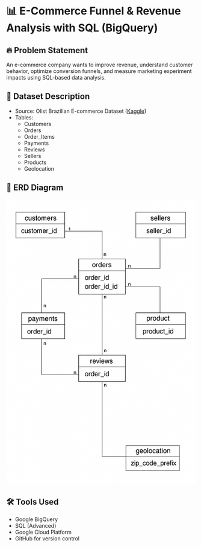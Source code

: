 # 📊 E-Commerce Funnel & Revenue Analysis with SQL (BigQuery)

## 🔥 Problem Statement
An e-commerce company wants to improve revenue, understand customer behavior, optimize conversion funnels, and measure marketing experiment impacts using SQL-based data analysis.

## 📂 Dataset Description
- Source: Olist Brazilian E-commerce Dataset ([Kaggle](https://www.kaggle.com/datasets/olistbr/brazilian-ecommerce))
- Tables:
  - Customers
  - Orders
  - Order_Items
  - Payments
  - Reviews
  - Sellers
  - Products
  - Geolocation

## 🔗 ERD Diagram
![ERD](ERD.png)

## 🛠️ Tools Used
- Google BigQuery
- SQL (Advanced)
- Google Cloud Platform
- GitHub for version control

